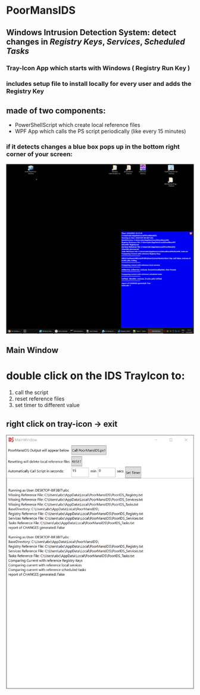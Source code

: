 # PoorMansIDS
## Windows Intrusion Detection System: detect changes in *Registry Keys*, *Services*, *Scheduled Tasks*
### Tray-Icon App which starts with Windows ( Registry Run Key )
### includes setup file to install locally for every user and adds the Registry Key

## made of two components:
- PowerShellScript which create local reference files
- WPF App which calls the PS script periodically (like every 15 minutes)



### if it detects changes a blue box pops up in the bottom right corner of your screen: 

<img src="Docu/bluebox2.png">

## Main Window
# double click on the IDS TrayIcon to:
1. call the script
1. reset reference files
1. set timer to different value

## right click on tray-icon -> exit

<img src="Docu/main_missing.png">


